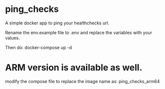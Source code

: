 # ping_checks
A simple docker app to ping your healthchecks url.

Rename the env.example file to .env and replace the variables with your values.

Then do:
docker-compose up -d

# ARM version is available as well.
modify the compose file to replace the image name as: ping_checks_arm64